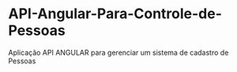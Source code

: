 # API-Angular-Para-Controle-de-Pessoas
Aplicação API ANGULAR para gerenciar um sistema de cadastro de Pessoas 
